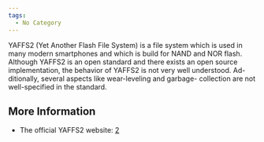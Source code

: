 ```yaml
---
tags:
  - No Category
---
```

YAFFS2 (Yet Another Flash File System) is a file system which is used in
many modern smartphones and which is build for NAND and NOR flash.
Although YAFFS2 is an open standard and there exists an open source
implementation, the behavior of YAFFS2 is not very well understood. Ad-
ditionally, several aspects like wear-leveling and garbage- collection
are not well-specified in the standard.

## More Information

- The official YAFFS2 website: [2](https://yaffs.net/)
